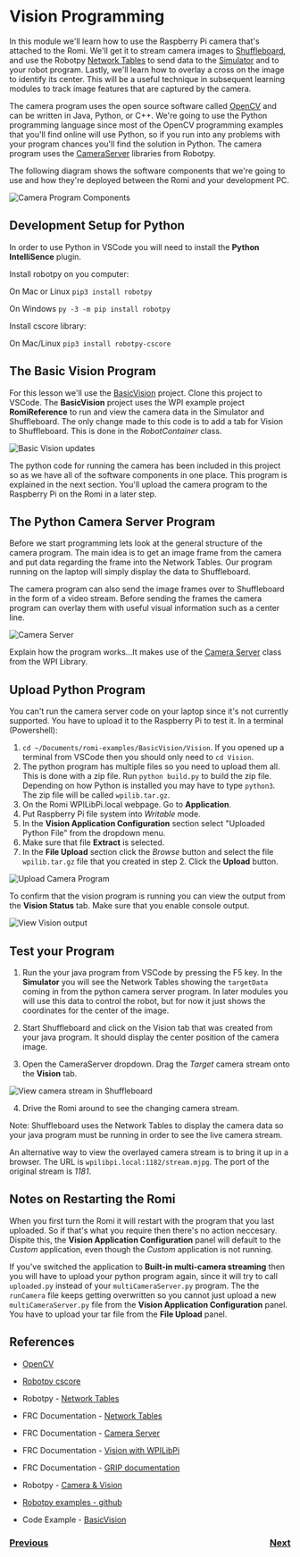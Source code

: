 # <a name="code"></a>Vision Programming
In this module we'll learn how to use the Raspberry Pi camera that's attached to the Romi.  We'll get it to stream camera images to [Shuffleboard](https://docs.wpilib.org/en/latest/docs/software/dashboards/shuffleboard/index.html), and use the Robotpy [Network Tables](https://robotpy.readthedocs.io/en/stable/guide/nt.html#networktables-guide) to send data to the [Simulator](https://docs.wpilib.org/en/latest/docs/software/wpilib-tools/robot-simulation/index.html) and to your robot program.  Lastly, we'll learn how to overlay a cross on the image to identify its center.  This will be a useful technique in subsequent learning modules to track image features that are captured by the camera.

The camera program uses the open source software called [OpenCV](https://opencv.org/) and can be written in Java, Python, or C++.  We're going to use the Python programming language since most of the OpenCV programming examples that you'll find online will use Python, so if you run into any problems with your program chances you'll find the solution in Python. The camera program uses the [CameraServer](cameraServer) libraries from Robotpy.

The following diagram shows the software components that we're going to use and how they're deployed between the Romi and your development PC. 

![Camera Program Components](../images/FRCVision/FRCVision.004.jpeg)

## Development Setup for Python
In order to use Python in VSCode you will need to install the **Python IntelliSence** plugin.

Install robotpy on you computer:

On Mac or Linux `pip3 install robotpy`

On Windows `py -3 -m pip install robotpy`

Install cscore library:

On Mac/Linux `pip3 install robotpy-cscore`
<!-- This errors out...  More investigation to be done. -->

## The Basic Vision Program
For this lesson we'll use the [BasicVision](https://github.com/mjwhite8119/romi-examples/tree/main/BasicVision) project.  Clone this project to VSCode.  The **BasicVision** project uses the WPI example project **RomiReference** to run and view the camera data in the Simulator and Shuffleboard.  The only change made to this code is to add a tab for Vision to Shuffleboard.  This is done in the *RobotContainer* class.

![Basic Vision updates](../images/FRCVision/FRCVision.010.jpeg)

The python code for running the camera has been included in this project so as we have all of the software components in one place. This program is explained in the next section.  You'll upload the camera program to the Raspberry Pi on the Romi in a later step. 

## The Python Camera Server Program
Before we start programming lets look at the general structure of the camera program.  The main idea is to get an image frame from the camera and put data regarding the frame into the Network Tables.  Our program running on the laptop will simply display the data to Shuffleboard.

The camera program can also send the image frames over to Shuffleboard in the form of a video stream. Before sending the frames the camera program can overlay them with useful visual information such as a center line.

![Camera Server](../images/FRCVision/FRCVision.002.jpeg)
 
Explain how the program works...It makes use of the [Camera Server](https://docs.wpilib.org/en/stable/docs/software/vision-processing/introduction/cameraserver-class.html) class from the WPI Library. 


## <a name="upload"></a>Upload Python Program
You can't run the camera server code on your laptop since it's not currently supported.  You have to upload it to the Raspberry Pi to test it. In a terminal (Powershell):

1. `cd ~/Documents/romi-examples/BasicVision/Vision`.  If you opened up a terminal from VSCode then you should only need to `cd Vision`.
2. The python program has multiple files so you need to upload them all.  This is done with a zip file.  Run `python build.py` to build the zip file.  Depending on how Python is installed you may have to type `python3`.  The zip file will be called `wpilib.tar.gz`.
3. On the Romi WPILibPi.local webpage. Go to **Application**.
4. Put Raspberry Pi file system into *Writable* mode.
5. In the **Vision Application Configuration** section select "Uploaded Python File" from the dropdown menu.
6. Make sure that file **Extract** is selected.
7. In the **File Upload** section click the *Browse* button and select the file `wpilib.tar.gz` file that you created in step 2.  Click the **Upload** button.

![Upload Camera Program](../images/FRCVision/FRCVision.006.jpeg)

To confirm that the vision program is running you can view the output from the **Vision Status** tab.  Make sure that you enable console output.

![View Vision output](../images/FRCVision/FRCVision.005.jpeg)

## Test your Program
1. Run the your java program from VSCode by pressing the F5 key. In the **Simulator** you will see the Network Tables showing the `targetData` coming in from the python camera server program.  In later modules you will use this data to control the robot, but for now it just shows the coordinates for the center of the image.

2. Start Shuffleboard and click on the Vision tab that was created from your java program. It should display the center position of the camera image.

3. Open the CameraServer dropdown.  Drag the *Target* camera stream onto the **Vision** tab.

![View camera stream in Shuffleboard](../images/FRCVision/FRCVision.007.jpeg)

4. Drive the Romi around to see the changing camera stream.

Note: Shuffleboard uses the Network Tables to display the camera data so your java program must be running in order to see the live camera stream.

An alternative way to view the overlayed camera stream is to bring it up in a browser.  The URL is `wpilibpi.local:1182/stream.mjpg`.  The port of the original stream is *1181*.

## Notes on Restarting the Romi
When you first turn the Romi it will restart with the program that you last uploaded.  So if that's what you require then there's no action neccesary. Dispite this, the **Vision Application Configuration** panel will default to the *Custom* application, even though the *Custom* application is not running. 

If you've switched the application to **Built-in multi-camera streaming** then you will have to upload your python program again, since it will try to call `uploaded.py` instead of your `multiCameraServer.py` program. The the `runCamera` file keeps getting overwritten so you cannot just upload a new `multiCameraServer.py` file from the **Vision Application Configuration** panel.  You have to upload your tar file from the **File Upload** panel.

## References
- [OpenCV](https://opencv.org/)

- [Robotpy cscore](https://robotpy.readthedocs.io/projects/cscore/en/stable/api.html)

- Robotpy - [Network Tables](https://robotpy.readthedocs.io/en/stable/guide/nt.html#networktables-guide)

- FRC Documentation - [Network Tables](https://docs.wpilib.org/en/latest/docs/software/networktables/index.html)

- FRC Documentation - [Camera Server](https://docs.wpilib.org/en/stable/docs/software/vision-processing/introduction/cameraserver-class.html)

- FRC Documentation - [Vision with WPILibPi](https://docs.wpilib.org/en/stable/docs/software/vision-processing/wpilibpi/index.html#)

- FRC Documentation - [GRIP documentation](https://docs.wpilib.org/en/latest/docs/software/vision-processing/grip/index.html)

- Robotpy - [Camera & Vision](https://robotpy.readthedocs.io/en/stable/vision/index.html)

- [Robotpy examples - github](https://github.com/robotpy/robotpy-cscore/tree/main/examples)

- Code Example - [BasicVision](https://github.com/mjwhite8119/romi-examples/tree/main/BasicVision)

<h3><span style="float:left">
<a href="romi">Previous</a></span>
<span style="float:right">
<a href="romiImageProcessing">Next</a></span></h3>